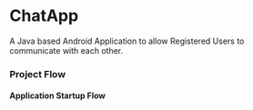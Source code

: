 # ChatApp
A Java based Android Application to allow Registered Users to communicate with each other.

### Project Flow

#### Application Startup Flow